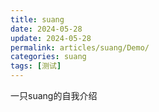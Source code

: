 ```yaml
---
title: suang
date: 2024-05-28
update: 2024-05-28
permalink: articles/suang/Demo/
categories: suang
tags: [测试]
---
```


一只suang的自我介绍

<!-- More -->



